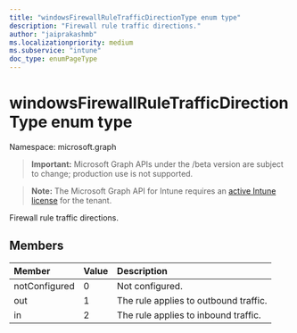 ```yaml
---
title: "windowsFirewallRuleTrafficDirectionType enum type"
description: "Firewall rule traffic directions."
author: "jaiprakashmb"
ms.localizationpriority: medium
ms.subservice: "intune"
doc_type: enumPageType
---
```


# windowsFirewallRuleTrafficDirectionType enum type

Namespace: microsoft.graph
> **Important:** Microsoft Graph APIs under the /beta version are subject to change; production use is not supported.

> **Note:** The Microsoft Graph API for Intune requires an [active Intune license](https://go.microsoft.com/fwlink/?linkid=839381) for the tenant.


Firewall rule traffic directions.

## Members
|Member|Value|Description|
|:---|:---|:---|
|notConfigured|0|Not configured.|
|out|1|The rule applies to outbound traffic.|
|in|2|The rule applies to inbound traffic.|
